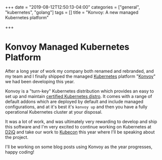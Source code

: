 +++
date = "2019-08-12T12:50:13-04:00"
categories = ["general", "kubernetes", "golang"]
tags = []
title = "Konvoy: A new managed Kubernetes platform"

+++

Konvoy Managed Kubernetes Platform
===

After a long year of work my company both renamed and rebranded, and my team and I finally shipped the managed [Kubernetes](https://kubernetes.io) platform "[Konvoy](https://d2iq.com/solutions/ksphere/konvoy)" we had been developing this year.

Konvoy is a "turn-key" Kubernetes distribution which provides an easy to set up and maintain [certified Kubernetes distro](https://www.cncf.io/certification/software-conformance/). It comes with a range of default addons which are deployed by default and include managed configurations, and at it's best it's `konvoy up` and then you have a fully operational Kubernetes cluster at your disposal.

It was a lot of work, and was ultimately very rewarding to develop and ship this software and I'm very excited to continue working on Kubernetes at [D2iQ](https://d2iq.com) and take our work to [Kubecon](https://events.linuxfoundation.org/events/kubecon-cloudnativecon-north-america-2019/) this year where I'll be speaking about the project.

I'll be working on some blog posts using Konvoy as the year progresses, happy coding!
